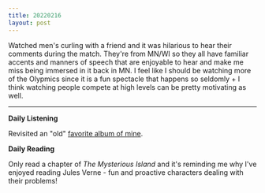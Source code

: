 ```yaml
---
title: 20220216
layout: post
---
```


Watched men's curling with a friend and it was hilarious to hear their comments during the match. They're from MN/WI so they all have familiar accents and manners of speech that are enjoyable to hear and make me miss being immersed in it back in MN. I feel like I should be watching more of the Olypmics since it is a fun spectacle that happens so seldomly + I think watching people compete at high levels can be pretty motivating as well.

---

**Daily Listening**

Revisited an "old" [favorite album of mine](https://open.spotify.com/album/4n9J61IrlrEFswxTu0MJIo?si=Cm3viaS7Spy48OUiMoY2Bg).

**Daily Reading**

Only read a chapter of *The Mysterious Island* and it's reminding me why I've enjoyed reading Jules Verne - fun and proactive characters dealing with their problems!